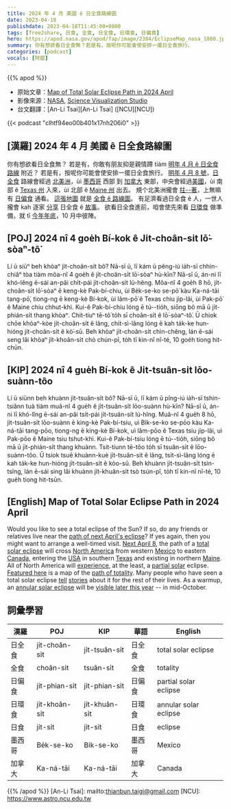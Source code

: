 ```yaml
---
title: 2024 年 4 月 美國 ê 日全食路線圖
date: 2023-04-18
publishdate: 2023-04-18T11:45:00+0800
tags: [free2share, 日食, 全食, 日全食, 日環食, 日偏食]
hero: https://apod.nasa.gov/apod/fap/image/2304/EclipseMap_nasa_1080.jpg
summary: 你有想欲看日全食無？若是有，按呢你可能會使安排一擺日全食旅行。
categories: [podcast]
vocals: [阿錕]
---
```


{{% apod %}}

- 原始文章：[Map of Total Solar Eclipse Path in 2024 April](https://apod.nasa.gov/apod/ap230418.html)
- 影像來源：[NASA](https://www.nasa.gov/), [Science Visualization Studio](https://svs.gsfc.nasa.gov/)
- 台文翻譯：[An-Li Tsai][An-Li Tsai] ([NCU][NCU])

{{< podcast "clhtf94eo00b401x17nh206i0" >}}

## [漢羅] 2024 年 4 月 美國 ê 日全食路線圖
你有想欲看日全食無？
若是有，你敢有朋友抑是親情蹛 tiàm [明年 4 月 ê 日全食路線][path of next April's eclipse] 附近？
若是有，按呢你可能會使安排一擺日全食旅行。
[明年 4 月 8 號][Next April 8]，[日全食][total solar eclipse] 路線會經過 [北美洲][North America]，ùi [墨西哥][Mexico] 西部 到 [加拿大][Canada] 東部，中央會經過[美國][USA]，ùi 南部 ê [Texas 州][Texas] 入來，ùi 北部 ê [Maine 州][Maine] 出去。
規个北美洲攏會 [拄--著][experience]，上無嘛有 [日偏食][partial solar] 通看。
[這張地圖][Featured here] 就是 [全食 ê 路線圖][path of totality]。
有足濟看過日全食 ê 人，一世人攏會 kah 逐家 [分享][tell] 日全食 ê [故事][stories]。
欲看日全食進前，咱會使先來看 [日環食][annular solar eclipse] 做準備，就 tī [今年年底][visible later this year]，10 月中彼陣。

## [POJ] 2024 nî 4 goe̍h Bí-kok ê Ji̍t-choân-si̍t lō͘-sòaⁿ-tô͘
Lí ū siūⁿ beh khòaⁿ ji̍t-choân-si̍t bô?
Nā-sī ū, lī kám ū pêng-iú ia̍h-sī chhin-chiâⁿ tòa tiàm môa-nî 4 goe̍h ê ji̍t-choân-si̍t lō͘-sòaⁿ hù-kīn?
Nā-sī ū, án-ni lī khó-lêng ē-sái an-pâi chi̍t-pái ji̍t-choân-si̍t lú-hêng.
Môa-nî 4 goe̍h 8 hō, ji̍t-choân-si̍t lō͘-sòaⁿ ē keng-kè Pak-bí-chiu, ùi Be̍k-se-ko se-pō͘ kàu Ka-ná-tāi tang-pō͘, tiong-ng ē keng-kè Bí-kok, ùi lâm-pō͘ ê Texas chiu ji̍p-lâi, ùi Pak-pō͘ ê Maine chiu chhut-khì.
Kui-ê Pak-bí-chiu lóng ē tú--tio̍h, siōng bô mā ū ji̍t-phián-si̍t thang khòaⁿ.
Chit-tiuⁿ tē-tô͘ to̍h sī choân-si̍t ê lō͘-sòaⁿ-tô͘.
Ū chiok chōe khòaⁿ-kòe ji̍t-choân-si̍t ê lâng, chi̍t-sì-lâng lóng ē kah ta̍k-ke hun-hióng ji̍t-choân-si̍t ê kò͘-sū.
Beh khòaⁿ ji̍t-choân-si̍t chìn-chêng, lán ē-sái seng lâi khòaⁿ ji̍t-khoân-si̍t chò chún-pī, to̍h tī kin-nî nî-té, 10 goe̍h tiong hit-chūn.

## [KIP] 2024 nî 4 gue̍h Bí-kok ê Ji̍t-tsuân-si̍t lōo-suànn-tôo
Lí ū siūnn beh khuànn ji̍t-tsuân-si̍t bô?
Nā-sī ū, lī kám ū pîng-iú ia̍h-sī tshin-tsiânn tuà tiàm muâ-nî 4 gue̍h ê ji̍t-tsuân-si̍t lōo-suànn hù-kīn?
Nā-sī ū, án-ni lī khó-lîng ē-sái an-pâi tsi̍t-pái ji̍t-tsuân-si̍t lú-hîng.
Muâ-nî 4 gue̍h 8 hō, ji̍t-tsuân-si̍t lōo-suànn ē king-kè Pak-bí-tsiu, uì Bi̍k-se-ko se-pōo kàu Ka-ná-tāi tang-pōo, tiong-ng ē king-kè Bí-kok, uì lâm-pōo ê Texas tsiu ji̍p-lâi, uì Pak-pōo ê Maine tsiu tshut-khì.
Kui-ê Pak-bí-tsiu lóng ē tú--tio̍h, siōng bô mā ū ji̍t-phián-si̍t thang khuànn.
Tsit-tiunn tē-tôo to̍h sī tsuân-si̍t ê lōo-suànn-tôo.
Ū tsiok tsuē khuànn-kuè ji̍t-tsuân-si̍t ê lâng, tsi̍t-sì-lâng lóng ē kah ta̍k-ke hun-hióng ji̍t-tsuân-si̍t ê kòo-sū.
Beh khuànn ji̍t-tsuân-si̍t tsìn-tsîng, lán ē-sái sing lâi khuànn ji̍t-khuân-si̍t tsò tsún-pī, to̍h tī kin-nî nî-té, 10 gue̍h tiong hit-tsūn.

## [English] Map of Total Solar Eclipse Path in 2024 April
Would you like to see a total eclipse of the Sun?
If so, do any friends or relatives live near the [path of next April's eclipse][path of next April's eclipse]?
If yes again, then you might want to arrange a well-timed visit.
[Next April 8][Next April 8], the path of a [total solar eclipse][total solar eclipse] will cross [North America][North America] from western [Mexico][Mexico] to eastern [Canada][Canada], entering the [USA][USA] in southern [Texas][Texas] and existing in northern [Maine][Maine].
All of North America will [experience][experience], at the least, a [partial solar][partial solar] eclipse.
[Featured here][Featured here] is a map of the [path of totality][path of totality].
Many people who have seen a total solar eclipse [tell][tell] [stories][stories] about it for the rest of their lives.
As a warmup, an [annular solar eclipse][annular solar eclipse] will be [visible later this year][visible later this year] -- in mid-October.

## 詞彙學習

|漢羅|POJ|KIP|華語|English|
|-|-|-|-|-|
|日全食|ji̍t-choân-si̍t|ji̍t-tsuân-si̍t|日全食|total solar eclipse|
|全食|choân-si̍t|tsuân-si̍t|全食|totality|
|日偏食|ji̍t-phian-si̍t|ji̍t-phian-si̍t|日偏食|partial solar eclipse|
|日環食|ji̍t-khoân-si̍t|ji̍t-khuân-si̍t|日環食|annular solar eclipse|
|日食|ji̍t-si̍t|ji̍t-si̍t|日食|eclipse|
|墨西哥|Be̍k-se-ko|Bi̍k-se-ko|墨西哥|Mexico|
|加拿大|Ka-ná-tāi|Ka-ná-tāi|加拿大|Canada|

{{% /apod %}}
[An-Li Tsai]: mailto:thianbun.taigi@gmail.com
[NCU]: https://www.astro.ncu.edu.tw

[copyright]: https://apod.nasa.gov/apod/fap/lib/about_apod.html#srapply
[License]: https://creativecommons.org/licenses/by/2.0/

[path of next April's eclipse]:https://solarsystem.nasa.gov/news/2332/new-nasa-map-details-2023-and-2024-solar-eclipses-in-the-us/
[Next April 8]:https://solarsystem.nasa.gov/eclipses/2024/apr-8-total/overview/
[total solar eclipse]:https://apod.nasa.gov/apod/ap170820.html
[North America]:https://en.wikipedia.org/wiki/North_America
[Mexico]:https://en.wikipedia.org/wiki/Mexico
[Canada]:https://en.wikipedia.org/wiki/Canada
[USA]:https://en.wikipedia.org/wiki/United_States
[Texas]:https://en.wikipedia.org/wiki/Texas
[Maine]:https://en.wikipedia.org/wiki/Maine
[experience]:https://apod.nasa.gov/apod/ap170912.html
[partial solar]:https://apod.nasa.gov/apod/ap220502.html
[Featured here]:https://svs.gsfc.nasa.gov/5073
[path of totality]:https://apod.nasa.gov/apod/ap160821.html
[tell]:https://www.cesarsway.com/wp-content/uploads/2015/06/safety-essentials-for-dog-walkers-cesars-way.jpeg
[stories]:https://www.buzzfeednews.com/article/sallytamarkin/astronomers-and-eclipses
[annular solar eclipse]:https://apod.nasa.gov/apod/ap191225.html
[visible later this year]:https://www.timeanddate.com/eclipse/solar/2023-october-14
